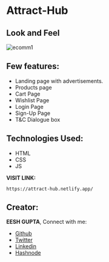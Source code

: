 # Attract-Hub 

## Look and Feel

![ecomm1](https://user-images.githubusercontent.com/90090601/154923923-7d888ef7-a63c-4f82-9102-3ec357a52803.PNG)


## Few features:
  - Landing page with advertisements.
  - Products page
  - Cart Page
  - Wishlist Page
  - Login Page
  - Sign-Up Page
  - T&C Dialogue box
## Technologies Used:
  - HTML
  - CSS
  - JS
  
**VISIT LINK:**

 ```
 https://attract-hub.netlify.app/ 
 ```

## Creator:
**EESH GUPTA**, Connect with me:
- [Github](https://github.com/GuptaEesh)
- [Twitter](https://twitter.com/ra1711003010629)
- [Linkedin](https://www.linkedin.com/in/eesh-gupta-42673a144)
- [Hashnode](https://webdevjourney.hashnode.dev/)
